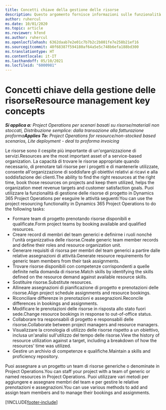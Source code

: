 ```yaml
---
title: Concetti chiave della gestione delle risorse
description: Questo argomento fornisce informazioni sulle funzionalità di gestione delle risorse in Microsoft Dynamics Project Operations.
author: ruhercul
ms.date: 10/01/2020
ms.topic: article
ms.reviewer: kfend
ms.author: ruhercul
ms.openlocfilehash: 6362daab7e2e01c7b7b2c2b801fe7e258b21ef16
ms.sourcegitcommit: 40f68387f594180af64a5e5c748b6efa188bd300
ms.translationtype: HT
ms.contentlocale: it-IT
ms.lasthandoff: 05/10/2021
ms.locfileid: "6000981"
---
```

# <a name="resource-management-key-concepts"></a><span data-ttu-id="fb683-103">Concetti chiave della gestione delle risorse</span><span class="sxs-lookup"><span data-stu-id="fb683-103">Resource management key concepts</span></span>

<span data-ttu-id="fb683-104">_**Si applica a:** Project Operations per scenari basati su risorse/materiali non stoccati, Distribuzione semplice: dalla transazione alla fatturazione proforma_</span><span class="sxs-lookup"><span data-stu-id="fb683-104">_**Applies To:** Project Operations for resource/non-stocked based scenarios, Lite deployment - deal to proforma invoicing_</span></span>

<span data-ttu-id="fb683-105">Le risorse sono il cespite più importante di un'organizzazione di servizi.</span><span class="sxs-lookup"><span data-stu-id="fb683-105">Resources are the most important asset of a service-based organization.</span></span> <span data-ttu-id="fb683-106">La capacità di trovare le risorse appropriate quando necessario, di prenotare tali risorse per i progetti e di mantenerle utilizzate, consente all'organizzazione di soddisfare gli obiettivi relativi ai ricavi e alla soddisfazione dei clienti.</span><span class="sxs-lookup"><span data-stu-id="fb683-106">The ability to find the right resources at the right time, book those resources on projects and keep them utilized, helps the organization meet revenue targets and customer satisfaction goals.</span></span> <span data-ttu-id="fb683-107">Puoi utilizzare la funzionalità di gestione delle risorse di progetto in Dynamics 365 Project Operations per eseguire le attività seguenti:</span><span class="sxs-lookup"><span data-stu-id="fb683-107">You can use the project resourcing functionality in Dynamics 365 Project Operations to do the following tasks:</span></span>

- <span data-ttu-id="fb683-108">Formare team di progetto prenotando risorse disponibili e qualificate.</span><span class="sxs-lookup"><span data-stu-id="fb683-108">Form project teams by booking available and qualified resources.</span></span>
- <span data-ttu-id="fb683-109">Creare record di membri del team generici e definirne i ruoli nonché l'unità organizzativa delle risorse.</span><span class="sxs-lookup"><span data-stu-id="fb683-109">Create generic team member records and define their roles and resource organization unit.</span></span>
- <span data-ttu-id="fb683-110">Generare requisiti di risorsa per membri del team generici a partire dalle relative assegnazioni di attività.</span><span class="sxs-lookup"><span data-stu-id="fb683-110">Generate resource requirements for generic team members from their task assignments.</span></span>
- <span data-ttu-id="fb683-111">Trovare risorse disponibili con competenze corrispondenti a quelle definite nella domanda di risorse.</span><span class="sxs-lookup"><span data-stu-id="fb683-111">Match skills by identifying the skills defined on the resource demand against available resource skills.</span></span>
- <span data-ttu-id="fb683-112">Sostituire risorse.</span><span class="sxs-lookup"><span data-stu-id="fb683-112">Substitute resources.</span></span>
- <span data-ttu-id="fb683-113">Allineare assegnazioni di pianificazione di progetto e prenotazioni delle risorse.</span><span class="sxs-lookup"><span data-stu-id="fb683-113">Align project schedule assignments and resource bookings.</span></span>
- <span data-ttu-id="fb683-114">Riconciliare differenze in prenotazioni e assegnazioni.</span><span class="sxs-lookup"><span data-stu-id="fb683-114">Reconcile differences in bookings and assignments.</span></span>
- <span data-ttu-id="fb683-115">Modificare le prenotazioni delle risorse in risposta allo stato fuori sede.</span><span class="sxs-lookup"><span data-stu-id="fb683-115">Change resource bookings in response to out-of-office status.</span></span>
- <span data-ttu-id="fb683-116">Collaborare tra responsabili di progetto e responsabili delle risorse.</span><span class="sxs-lookup"><span data-stu-id="fb683-116">Collaborate between project managers and resource managers.</span></span>
- <span data-ttu-id="fb683-117">Visualizzare la cronologia di utilizzo delle risorse rispetto a un obiettivo, inclusa un'analisi sull'utilizzo del tempo delle risorse.</span><span class="sxs-lookup"><span data-stu-id="fb683-117">View the history of resource utilization against a target, including a breakdown of how the resources' time was utilized.</span></span>
- <span data-ttu-id="fb683-118">Gestire un archivio di competenze e qualifiche.</span><span class="sxs-lookup"><span data-stu-id="fb683-118">Maintain a skills and proficiency repository.</span></span>


<span data-ttu-id="fb683-119">Puoi assegnare a un progetto un team di risorse generiche o denominate in Project Operations.</span><span class="sxs-lookup"><span data-stu-id="fb683-119">You can staff your project with a team of generic or named resources in Project Operations.</span></span> <span data-ttu-id="fb683-120">Puoi utilizzare vari metodi per aggiungere e assegnare membri del team e per gestire le relative prenotazioni e assegnazioni.</span><span class="sxs-lookup"><span data-stu-id="fb683-120">You can use various methods to add and assign team members and to manage their bookings and assignments.</span></span> 


[!INCLUDE[footer-include](../includes/footer-banner.md)]